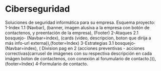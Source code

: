 # Ciberseguridad
Soluciones de seguridad informática para su empresa.
Esquema proyecto:
1-Index
1.1 (Navbar), (banner, imagen alusiva a la empresa con botón de contactenos, y preentación de la empresa), (Footer)
2-Ataques
2.1 bosquejo- (Navbar=index), (cards (video, descripcion, boton que dirija a más info-url externa)),(footer=Index)
3-Estrategias
3.1 bosquejo- (Navbar=index), ( Division pag en 2 (acciones preventivas - acciones correctivas(carrusel de imágenes con su respectiva descripción en cada imágen boton de contactenos, con conexión al forumulario de contacto.))),(footer=Index)
4-Formulario de contacto.
